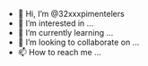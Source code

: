 - 👋 Hi, I’m @32xxxpimentelers
- 👀 I’m interested in ...
- 🌱 I’m currently learning ...
- 💞️ I’m looking to collaborate on ...
- 📫 How to reach me ...

<!---
32xxxpimentelers/32xxxpimentelers is a ✨ special ✨ repository because its `README.md` (this file) appears on your GitHub profile.
You can click the Preview link to take a look at your changes.
--->
